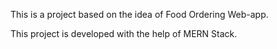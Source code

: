 This is a project based on the idea of Food Ordering Web-app.

This project is developed with the help of MERN Stack.
